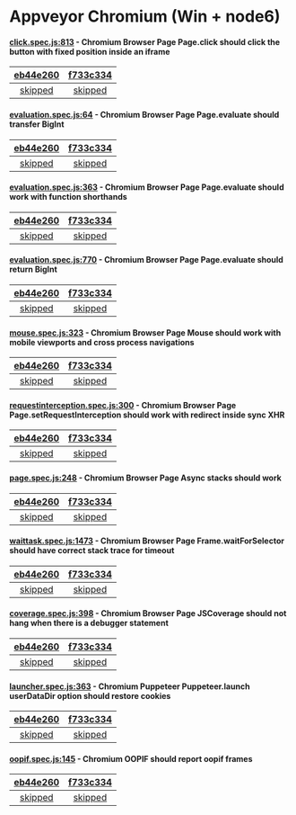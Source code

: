 # Appveyor Chromium (Win + node6)

#### [click.spec.js:813](https://github.com/GoogleChrome/puppeteer/blob/eb44e260a97eaf58aaa96e40e448ea1f327a0018/\node6\test\click.spec.js#L813) - Chromium Browser Page Page.click should click the button with fixed position inside an iframe

| [eb44e260](https://ci.appveyor.com/project/aslushnikov/puppeteer/branch/master/job/6b5tk8cdyu49cltx) | [f733c334](https://ci.appveyor.com/project/aslushnikov/puppeteer/branch/master/job/luqwtp1l7a0sbxix) |
| :---: | :---: |
| [skipped](https://github.com/GoogleChrome/puppeteer/blob/eb44e260a97eaf58aaa96e40e448ea1f327a0018/\node6\test\click.spec.js#L813) | [skipped](https://github.com/GoogleChrome/puppeteer/blob/f733c334dc974114a6b68b6734fd79d60a6ebe0e/\node6\test\click.spec.js#L813) |

#### [evaluation.spec.js:64](https://github.com/GoogleChrome/puppeteer/blob/eb44e260a97eaf58aaa96e40e448ea1f327a0018/\node6\test\evaluation.spec.js#L64) - Chromium Browser Page Page.evaluate should transfer BigInt

| [eb44e260](https://ci.appveyor.com/project/aslushnikov/puppeteer/branch/master/job/6b5tk8cdyu49cltx) | [f733c334](https://ci.appveyor.com/project/aslushnikov/puppeteer/branch/master/job/luqwtp1l7a0sbxix) |
| :---: | :---: |
| [skipped](https://github.com/GoogleChrome/puppeteer/blob/eb44e260a97eaf58aaa96e40e448ea1f327a0018/\node6\test\evaluation.spec.js#L64) | [skipped](https://github.com/GoogleChrome/puppeteer/blob/f733c334dc974114a6b68b6734fd79d60a6ebe0e/\node6\test\evaluation.spec.js#L64) |

#### [evaluation.spec.js:363](https://github.com/GoogleChrome/puppeteer/blob/eb44e260a97eaf58aaa96e40e448ea1f327a0018/\node6\test\evaluation.spec.js#L363) - Chromium Browser Page Page.evaluate should work with function shorthands

| [eb44e260](https://ci.appveyor.com/project/aslushnikov/puppeteer/branch/master/job/6b5tk8cdyu49cltx) | [f733c334](https://ci.appveyor.com/project/aslushnikov/puppeteer/branch/master/job/luqwtp1l7a0sbxix) |
| :---: | :---: |
| [skipped](https://github.com/GoogleChrome/puppeteer/blob/eb44e260a97eaf58aaa96e40e448ea1f327a0018/\node6\test\evaluation.spec.js#L363) | [skipped](https://github.com/GoogleChrome/puppeteer/blob/f733c334dc974114a6b68b6734fd79d60a6ebe0e/\node6\test\evaluation.spec.js#L363) |

#### [evaluation.spec.js:770](https://github.com/GoogleChrome/puppeteer/blob/eb44e260a97eaf58aaa96e40e448ea1f327a0018/\node6\test\evaluation.spec.js#L770) - Chromium Browser Page Page.evaluate should return BigInt

| [eb44e260](https://ci.appveyor.com/project/aslushnikov/puppeteer/branch/master/job/6b5tk8cdyu49cltx) | [f733c334](https://ci.appveyor.com/project/aslushnikov/puppeteer/branch/master/job/luqwtp1l7a0sbxix) |
| :---: | :---: |
| [skipped](https://github.com/GoogleChrome/puppeteer/blob/eb44e260a97eaf58aaa96e40e448ea1f327a0018/\node6\test\evaluation.spec.js#L770) | [skipped](https://github.com/GoogleChrome/puppeteer/blob/f733c334dc974114a6b68b6734fd79d60a6ebe0e/\node6\test\evaluation.spec.js#L770) |

#### [mouse.spec.js:323](https://github.com/GoogleChrome/puppeteer/blob/eb44e260a97eaf58aaa96e40e448ea1f327a0018/\node6\test\mouse.spec.js#L323) - Chromium Browser Page Mouse should work with mobile viewports and cross process navigations

| [eb44e260](https://ci.appveyor.com/project/aslushnikov/puppeteer/branch/master/job/6b5tk8cdyu49cltx) | [f733c334](https://ci.appveyor.com/project/aslushnikov/puppeteer/branch/master/job/luqwtp1l7a0sbxix) |
| :---: | :---: |
| [skipped](https://github.com/GoogleChrome/puppeteer/blob/eb44e260a97eaf58aaa96e40e448ea1f327a0018/\node6\test\mouse.spec.js#L323) | [skipped](https://github.com/GoogleChrome/puppeteer/blob/f733c334dc974114a6b68b6734fd79d60a6ebe0e/\node6\test\mouse.spec.js#L323) |

#### [requestinterception.spec.js:300](https://github.com/GoogleChrome/puppeteer/blob/eb44e260a97eaf58aaa96e40e448ea1f327a0018/\node6\test\requestinterception.spec.js#L300) - Chromium Browser Page Page.setRequestInterception should work with redirect inside sync XHR

| [eb44e260](https://ci.appveyor.com/project/aslushnikov/puppeteer/branch/master/job/6b5tk8cdyu49cltx) | [f733c334](https://ci.appveyor.com/project/aslushnikov/puppeteer/branch/master/job/luqwtp1l7a0sbxix) |
| :---: | :---: |
| [skipped](https://github.com/GoogleChrome/puppeteer/blob/eb44e260a97eaf58aaa96e40e448ea1f327a0018/\node6\test\requestinterception.spec.js#L300) | [skipped](https://github.com/GoogleChrome/puppeteer/blob/f733c334dc974114a6b68b6734fd79d60a6ebe0e/\node6\test\requestinterception.spec.js#L300) |

#### [page.spec.js:248](https://github.com/GoogleChrome/puppeteer/blob/eb44e260a97eaf58aaa96e40e448ea1f327a0018/\node6\test\page.spec.js#L248) - Chromium Browser Page Async stacks should work

| [eb44e260](https://ci.appveyor.com/project/aslushnikov/puppeteer/branch/master/job/6b5tk8cdyu49cltx) | [f733c334](https://ci.appveyor.com/project/aslushnikov/puppeteer/branch/master/job/luqwtp1l7a0sbxix) |
| :---: | :---: |
| [skipped](https://github.com/GoogleChrome/puppeteer/blob/eb44e260a97eaf58aaa96e40e448ea1f327a0018/\node6\test\page.spec.js#L248) | [skipped](https://github.com/GoogleChrome/puppeteer/blob/f733c334dc974114a6b68b6734fd79d60a6ebe0e/\node6\test\page.spec.js#L248) |

#### [waittask.spec.js:1473](https://github.com/GoogleChrome/puppeteer/blob/eb44e260a97eaf58aaa96e40e448ea1f327a0018/\node6\test\waittask.spec.js#L1473) - Chromium Browser Page Frame.waitForSelector should have correct stack trace for timeout

| [eb44e260](https://ci.appveyor.com/project/aslushnikov/puppeteer/branch/master/job/6b5tk8cdyu49cltx) | [f733c334](https://ci.appveyor.com/project/aslushnikov/puppeteer/branch/master/job/luqwtp1l7a0sbxix) |
| :---: | :---: |
| [skipped](https://github.com/GoogleChrome/puppeteer/blob/eb44e260a97eaf58aaa96e40e448ea1f327a0018/\node6\test\waittask.spec.js#L1473) | [skipped](https://github.com/GoogleChrome/puppeteer/blob/f733c334dc974114a6b68b6734fd79d60a6ebe0e/\node6\test\waittask.spec.js#L1473) |

#### [coverage.spec.js:398](https://github.com/GoogleChrome/puppeteer/blob/eb44e260a97eaf58aaa96e40e448ea1f327a0018/\node6\test\coverage.spec.js#L398) - Chromium Browser Page JSCoverage should not hang when there is a debugger statement

| [eb44e260](https://ci.appveyor.com/project/aslushnikov/puppeteer/branch/master/job/6b5tk8cdyu49cltx) | [f733c334](https://ci.appveyor.com/project/aslushnikov/puppeteer/branch/master/job/luqwtp1l7a0sbxix) |
| :---: | :---: |
| [skipped](https://github.com/GoogleChrome/puppeteer/blob/eb44e260a97eaf58aaa96e40e448ea1f327a0018/\node6\test\coverage.spec.js#L398) | [skipped](https://github.com/GoogleChrome/puppeteer/blob/f733c334dc974114a6b68b6734fd79d60a6ebe0e/\node6\test\coverage.spec.js#L398) |

#### [launcher.spec.js:363](https://github.com/GoogleChrome/puppeteer/blob/eb44e260a97eaf58aaa96e40e448ea1f327a0018/\node6\test\launcher.spec.js#L363) - Chromium Puppeteer Puppeteer.launch userDataDir option should restore cookies

| [eb44e260](https://ci.appveyor.com/project/aslushnikov/puppeteer/branch/master/job/6b5tk8cdyu49cltx) | [f733c334](https://ci.appveyor.com/project/aslushnikov/puppeteer/branch/master/job/luqwtp1l7a0sbxix) |
| :---: | :---: |
| [skipped](https://github.com/GoogleChrome/puppeteer/blob/eb44e260a97eaf58aaa96e40e448ea1f327a0018/\node6\test\launcher.spec.js#L363) | [skipped](https://github.com/GoogleChrome/puppeteer/blob/f733c334dc974114a6b68b6734fd79d60a6ebe0e/\node6\test\launcher.spec.js#L363) |

#### [oopif.spec.js:145](https://github.com/GoogleChrome/puppeteer/blob/eb44e260a97eaf58aaa96e40e448ea1f327a0018/\node6\test\oopif.spec.js#L145) - Chromium OOPIF should report oopif frames

| [eb44e260](https://ci.appveyor.com/project/aslushnikov/puppeteer/branch/master/job/6b5tk8cdyu49cltx) | [f733c334](https://ci.appveyor.com/project/aslushnikov/puppeteer/branch/master/job/luqwtp1l7a0sbxix) |
| :---: | :---: |
| [skipped](https://github.com/GoogleChrome/puppeteer/blob/eb44e260a97eaf58aaa96e40e448ea1f327a0018/\node6\test\oopif.spec.js#L145) | [skipped](https://github.com/GoogleChrome/puppeteer/blob/f733c334dc974114a6b68b6734fd79d60a6ebe0e/\node6\test\oopif.spec.js#L145) |
